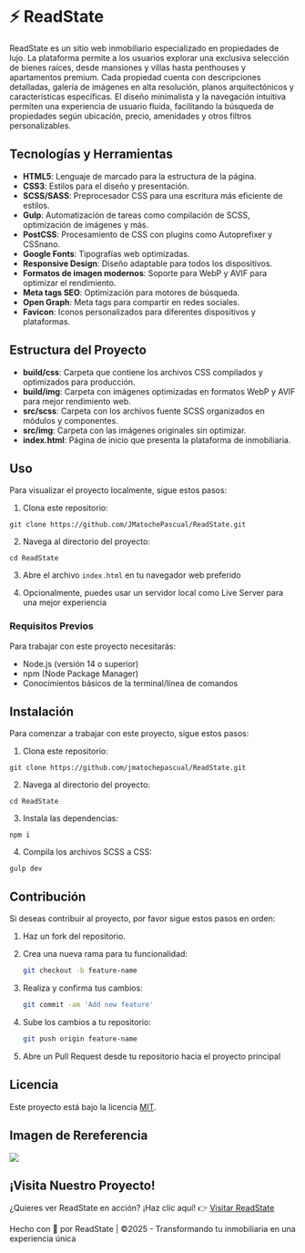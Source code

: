 # ⚡️ ReadState

ReadState es un sitio web inmobiliario especializado en propiedades de lujo. La plataforma permite a los usuarios explorar una exclusiva selección de bienes raíces, desde mansiones y villas hasta penthouses y apartamentos premium. Cada propiedad cuenta con descripciones detalladas, galería de imágenes en alta resolución, planos arquitectónicos y características específicas. El diseño minimalista y la navegación intuitiva permiten una experiencia de usuario fluida, facilitando la búsqueda de propiedades según ubicación, precio, amenidades y otros filtros personalizables.

## Tecnologías y Herramientas

- **HTML5**: Lenguaje de marcado para la estructura de la página.
- **CSS3**: Estilos para el diseño y presentación.
- **SCSS/SASS**: Preprocesador CSS para una escritura más eficiente de estilos.
- **Gulp**: Automatización de tareas como compilación de SCSS, optimización de imágenes y más.
- **PostCSS**: Procesamiento de CSS con plugins como Autoprefixer y CSSnano.
- **Google Fonts**: Tipografías web optimizadas.
- **Responsive Design**: Diseño adaptable para todos los dispositivos.
- **Formatos de imagen modernos**: Soporte para WebP y AVIF para optimizar el rendimiento.
- **Meta tags SEO**: Optimización para motores de búsqueda.
- **Open Graph**: Meta tags para compartir en redes sociales.
- **Favicon**: Iconos personalizados para diferentes dispositivos y plataformas.

## Estructura del Proyecto

- **build/css**: Carpeta que contiene los archivos CSS compilados y optimizados para producción.
- **build/img**: Carpeta con imágenes optimizadas en formatos WebP y AVIF para mejor rendimiento web.
- **src/scss**: Carpeta con los archivos fuente SCSS organizados en módulos y componentes.
- **src/img**: Carpeta con las imágenes originales sin optimizar.
- **index.html**: Página de inicio que presenta la plataforma de inmobiliaria.

## Uso

Para visualizar el proyecto localmente, sigue estos pasos:

1. Clona este repositorio:

```
git clone https://github.com/JMatochePascual/ReadState.git
```

2. Navega al directorio del proyecto:

```
cd ReadState
```

3. Abre el archivo `index.html` en tu navegador web preferido

4. Opcionalmente, puedes usar un servidor local como Live Server para una mejor experiencia

### Requisitos Previos

Para trabajar con este proyecto necesitarás:

- Node.js (versión 14 o superior)
- npm (Node Package Manager)
- Conocimientos básicos de la terminal/línea de comandos

## Instalación

Para comenzar a trabajar con este proyecto, sigue estos pasos:

1. Clona este repositorio:

```
git clone https://github.com/jmatochepascual/ReadState.git
```

2. Navega al directorio del proyecto:

```
cd ReadState
```

3. Instala las dependencias:

```
npm i
```

4. Compila los archivos SCSS a CSS:

```
gulp dev
```

## Contribución

Si deseas contribuir al proyecto, por favor sigue estos pasos en orden:

1. Haz un fork del repositorio.

2. Crea una nueva rama para tu funcionalidad:
   ```bash
   git checkout -b feature-name
   ```
3. Realiza y confirma tus cambios:
   ```bash
   git commit -am 'Add new feature'
   ```
4. Sube los cambios a tu repositorio:
   ```bash
   git push origin feature-name
   ```
5. Abre un Pull Request desde tu repositorio hacia el proyecto principal

## Licencia

Este proyecto está bajo la licencia [MIT](https://opensource.org/licenses/MIT).

## Imagen de Rereferencia

![](https://i.postimg.cc/FsqWmWS4/realstate.png)

## ¡Visita Nuestro Proyecto!

¿Quieres ver ReadState en acción? ¡Haz clic aquí! 👉 [Visitar ReadState](https://jmatochepascual.github.io/RealState/)

Hecho con 💚 por ReadState | ©2025 - Transformando tu inmobiliaria en una experiencia única
